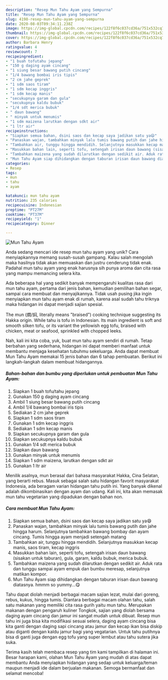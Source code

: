 ```yaml
---
description: "Resep Mun Tahu Ayam yang Sempurna"
title: "Resep Mun Tahu Ayam yang Sempurna"
slug: 4198-resep-mun-tahu-ayam-yang-sempurna
date: 2020-08-03T09:34:11.238Z
image: https://img-global.cpcdn.com/recipes/122f8f6c037cd36a/751x532cq70/mun-tahu-ayam-foto-resep-utama.jpg
thumbnail: https://img-global.cpcdn.com/recipes/122f8f6c037cd36a/751x532cq70/mun-tahu-ayam-foto-resep-utama.jpg
cover: https://img-global.cpcdn.com/recipes/122f8f6c037cd36a/751x532cq70/mun-tahu-ayam-foto-resep-utama.jpg
author: Barbara Henry
ratingvalue: 4
reviewcount: 7
recipeingredient:
- "1 buah tofutahu jepang"
- "150 g daging ayam cincang"
- "1 siung besar bawang putih cincang"
- "1/4 bawang bombai iris tipis"
- "2 cm jahe geprek"
- "1 sdm saos tiram"
- "1 sdm kecap inggris"
- "1 sdm kecap manis"
- "secukupnya garam dan gula"
- "secukupnya kaldu bubuk"
- "1/4 sdt merica bubuk"
- " daun bawang"
- " minyak untuk menumis"
- "1 sdm maizena larutkan dengan sdkt air"
- "1 ltr air"
recipeinstructions:
- "Siapkan semua bahan, dsini saos dan kecap saya jadikan satu ya😄"
- "Panaskan wajan, tambahkan minyak lalu tumis bawang putih dan jahe hingga harum. Selanjutnya tambahkan bawang bombay dan ayam cincang. Tumis hingga ayam menjadi setengah matang"
- "Tambahkan air, tunggu hingga mendidih. Selanjutnya masukkan kecap manis, saos tiram, kecap inggris"
- "Masukkan bahan lain, seperti tofu, setengah irisan daun bawang (sisakan untuk taburan), gula, garam, kaldu bubuk, merica bubuk."
- "Tambahkan maizena yang sudah dilarutkan dengan sedikit air. Aduk rata dan tunggu sampai ayam empuk dan bumbu meresap, selanjutnya matikan kompor."
- "Mun Tahu Ayam siap dihidangkan dengan taburan irisan daun bawang diatasnya. hmmm so yummy...😋"
categories:
- Resep
tags:
- mun
- tahu
- ayam

katakunci: mun tahu ayam 
nutrition: 235 calories
recipecuisine: Indonesian
preptime: "PT27M"
cooktime: "PT37M"
recipeyield: "1"
recipecategory: Dinner

---
```



![Mun Tahu Ayam](https://img-global.cpcdn.com/recipes/122f8f6c037cd36a/751x532cq70/mun-tahu-ayam-foto-resep-utama.jpg)

Anda sedang mencari ide resep mun tahu ayam yang unik? Cara menyiapkannya memang susah-susah gampang. Kalau salah mengolah maka hasilnya tidak akan memuaskan dan justru cenderung tidak enak. Padahal mun tahu ayam yang enak harusnya sih punya aroma dan cita rasa yang mampu memancing selera kita.

Ada beberapa hal yang sedikit banyak mempengaruhi kualitas rasa dari mun tahu ayam, pertama dari jenis bahan, kemudian pemilihan bahan segar, sampai cara membuat dan menyajikannya. Tidak usah pusing jika ingin menyiapkan mun tahu ayam enak di rumah, karena asal sudah tahu triknya maka hidangan ini dapat menjadi sajian spesial.

The mun (燜/焖, literally means &#34;braised&#34;) cooking technique suggesting its Hakka origin. While tahu is tofu in Indonesian. Its main ingredient is soft and smooth silken tofu, or its variant the yellowish egg tofu, braised with chicken, meat or seafood, sprinkled with chopped leeks.


Nah, kali ini kita coba, yuk, buat mun tahu ayam sendiri di rumah. Tetap berbahan yang sederhana, hidangan ini dapat memberi manfaat untuk membantu menjaga kesehatan tubuhmu sekeluarga. Anda dapat membuat Mun Tahu Ayam memakai 15 jenis bahan dan 6 tahap pembuatan. Berikut ini langkah-langkah dalam membuat hidangannya.

<!--inarticleads1-->

##### Bahan-bahan dan bumbu yang diperlukan untuk pembuatan Mun Tahu Ayam:

1. Siapkan 1 buah tofu/tahu jepang
1. Gunakan 150 g daging ayam cincang
1. Ambil 1 siung besar bawang putih cincang
1. Ambil 1/4 bawang bombai iris tipis
1. Sediakan 2 cm jahe geprek
1. Siapkan 1 sdm saos tiram
1. Gunakan 1 sdm kecap inggris
1. Sediakan 1 sdm kecap manis
1. Siapkan secukupnya garam dan gula
1. Siapkan secukupnya kaldu bubuk
1. Gunakan 1/4 sdt merica bubuk
1. Siapkan  daun bawang
1. Gunakan  minyak untuk menumis
1. Siapkan 1 sdm maizena, larutkan dengan sdkt air
1. Gunakan 1 ltr air


Menilik asalnya, mun berasal dari bahasa masyarakat Hakka, Cina Selatan, yang berarti rebus. Masuk sebagai salah satu hidangan favorit masyarakat Indonesia, ada beragam varian hidangan tahu putih ini. Yang banyak dikenal adalah dikombinasikan dengan ayam dan udang. Kali ini, kita akan memasak mun tahu vegetarian yang dipadukan dengan bahan non. 

<!--inarticleads2-->

##### Cara membuat Mun Tahu Ayam:

1. Siapkan semua bahan, dsini saos dan kecap saya jadikan satu ya😄
1. Panaskan wajan, tambahkan minyak lalu tumis bawang putih dan jahe hingga harum. Selanjutnya tambahkan bawang bombay dan ayam cincang. Tumis hingga ayam menjadi setengah matang
1. Tambahkan air, tunggu hingga mendidih. Selanjutnya masukkan kecap manis, saos tiram, kecap inggris
1. Masukkan bahan lain, seperti tofu, setengah irisan daun bawang (sisakan untuk taburan), gula, garam, kaldu bubuk, merica bubuk.
1. Tambahkan maizena yang sudah dilarutkan dengan sedikit air. Aduk rata dan tunggu sampai ayam empuk dan bumbu meresap, selanjutnya matikan kompor.
1. Mun Tahu Ayam siap dihidangkan dengan taburan irisan daun bawang diatasnya. hmmm so yummy...😋


Tahu dapat diolah menjadi berbagai macam sajian lezat, mulai dari goreng, rebus, kukus, hingga tumis. Diantara berbagai macam olahan tahu, salah satu makanan yang memiliki cita rasa gurih yaitu mun tahu. Merupakan makanan dengan pengaruh kuliner Tongkok, sajian yang diolah bersama daging ayam cincang dan jamur ini sangat mudah untuk dibuat. Resep mun tahu ini juga bisa kita modifikasi sesuai selera, daging ayam cincang bisa kita ganti dengan daging sapi cincang atau jamur dan kecap ikan bisa diskip atau diganti dengan kaldu jamur bagi yang vegatarian. Untuk tahu putihnya bisa di ganti juga dengan egg tofu yang super lembut atau tahu sutera jika suka. 

Terima kasih telah membaca resep yang tim kami tampilkan di halaman ini. Besar harapan kami, olahan Mun Tahu Ayam yang mudah di atas dapat membantu Anda menyiapkan hidangan yang sedap untuk keluarga/teman maupun menjadi ide dalam berjualan makanan. Semoga bermanfaat dan selamat mencoba!
